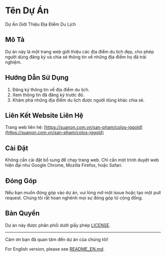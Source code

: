 
# Tên Dự Án

Dự Án Giới Thiệu Địa Điểm Du Lịch

## Mô Tả

Dự án này là một trang web giới thiệu các địa điểm du lịch đẹp, cho phép người dùng đăng ký và chia sẻ thông tin về những địa điểm họ đã trải nghiệm.

## Hướng Dẫn Sử Dụng

1. Đăng ký thông tin về địa điểm du lịch.
2. Xem thông tin đã đăng ký trước đó.
3. Khám phá những địa điểm du lịch được người dùng khác chia sẻ.

## Liên Kết Website Liên Hệ

Trang web liên hệ: [https://suanon.com.vn/san-pham/colos-iggold](https://suanon.com.vn/san-pham/colos-iggold)

## Cài Đặt

Không cần cài đặt bổ sung để chạy trang web. Chỉ cần một trình duyệt web hiện đại như Google Chrome, Mozilla Firefox, hoặc Safari.

## Đóng Góp

Nếu bạn muốn đóng góp vào dự án, vui lòng mở một issue hoặc tạo một pull request. Chúng tôi rất hoan nghênh mọi sự đóng góp từ cộng đồng.

## Bản Quyền

Dự án này được phân phối dưới giấy phép [LICENSE](LICENSE).

---

Cảm ơn bạn đã quan tâm đến dự án của chúng tôi!

For English version, please see [README_EN.md](README_EN.md).
```

